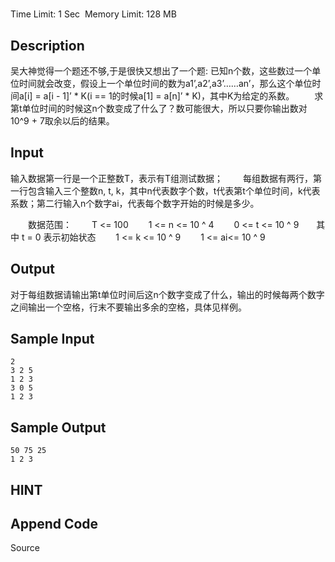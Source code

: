 # 
Time Limit: 1 Sec  Memory Limit: 128 MB


## Description
吴大神觉得一个题还不够,于是很快又想出了一个题:
已知n个数，这些数过一个单位时间就会改变，假设上一个单位时间的数为a1’,a2’,a3’……an’，那么这个单位时间a[i] = a[i - 1]’ * K(i == 1的时候a[1] = a[n]’ * K)，其中K为给定的系数。
　　求第t单位时间的时候这n个数变成了什么了？数可能很大，所以只要你输出数对10^9 + 7取余以后的结果。



## Input
输入数据第一行是一个正整数T，表示有T组测试数据；
　　每组数据有两行，第一行包含输入三个整数n, t, k，其中n代表数字个数，t代表第t个单位时间，k代表系数；第二行输入n个数字ai，代表每个数字开始的时候是多少。

　　数据范围：
　　T <= 100
　　1 <= n <= 10 ^ 4
　　0 <= t <= 10 ^ 9　　其中 t = 0 表示初始状态
　　1 <= k <= 10 ^ 9
　　1 <= ai<= 10 ^ 9



## Output
对于每组数据请输出第t单位时间后这n个数字变成了什么，输出的时候每两个数字之间输出一个空格，行末不要输出多余的空格，具体见样例。


## Sample Input
```
2
3 2 5
1 2 3
3 0 5
1 2 3

```
## Sample Output
```
50 75 25
1 2 3

```

## HINT


## Append Code
Source